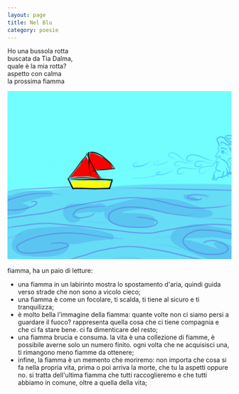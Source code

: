 ```yaml
--- 
layout: page
title: Nel Blu
category: poesie
---
```


Ho una bussola rotta  
buscata da Tia Dalma,  
quale è la mia rotta?  
aspetto con calma  
la prossima fiamma  

![barchetta](assets/img/barchetta.png)

fiamma, ha un paio di letture:
- una fiamma in un labirinto mostra lo spostamento d'aria, quindi guida verso 
  strade che non sono a vicolo cieco;
- una fiamma è come un focolare, ti scalda, ti tiene al sicuro e ti
  tranquilizza;
- è molto bella l'immagine della fiamma: quante volte non ci siamo persi a
  guardare il fuoco? rappresenta quella cosa che ci tiene compagnia e che ci fa
  stare bene. ci fa dimenticare del resto;  
- una fiamma brucia e consuma. la vita è una collezione di fiamme, è possibile 
  averne solo un numero finito. ogni volta che ne acquisisci una, ti rimangono 
  meno fiamme da ottenere;
- infine, la fiamma è un memento che moriremo: non importa che cosa si fa nella
  propria vita, prima o poi arriva la morte, che tu la aspetti oppure no.
  si tratta dell'ultima fiamma che tutti raccoglieremo e che tutti abbiamo in
  comune, oltre a quella della vita;  
